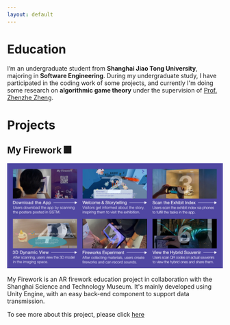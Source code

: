 ```yaml
---
layout: default
---
```


# Education

I’m an undergraduate student from **Shanghai Jiao Tong University**, majoring in **Software Engineering**. During my undergraduate study, I have participated in the coding work of some projects, and currently I'm doing some research on **algorithmic game theory** under the supervision of [Prof. Zhenzhe Zheng](https://zhengzhenzhe220.github.io/).

# Projects

## My Firework 🎆

![](./assets/img/firework.jpg)

My Firework is an AR firework education project in collaboration with the Shanghai Science and Technology Museum. It's mainly developed using Unity Engine, with an easy back-end component to support data transmission.



To see more about this project, please click [here](https://www.echoyixiao.cn/mySite/MyFirewroks/index.html)







